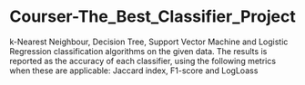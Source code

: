 # Courser-The_Best_Classifier_Project
k-Nearest Neighbour, Decision Tree, Support Vector Machine and Logistic Regression classification algorithms on the given data. The results is reported as the accuracy of each classifier, using the following metrics when these are applicable:  Jaccard index, F1-score and LogLoass
